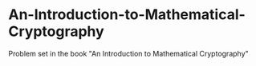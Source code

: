 # An-Introduction-to-Mathematical-Cryptography
Problem set in the book "An Introduction to Mathematical Cryptography"
